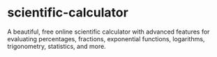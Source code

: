 # scientific-calculator
A beautiful, free online scientific calculator with advanced features for evaluating percentages, fractions, exponential functions, logarithms, trigonometry, statistics, and more.
